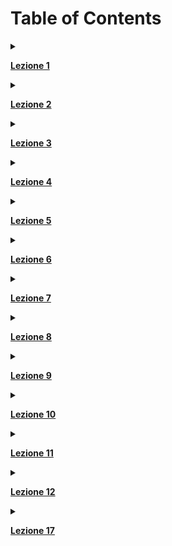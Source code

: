 # Table of Contents

<details>
<summary> 

[**Lezione 1**](01_04-03-24_reti.md#1-lezione----reti---04-03-24)
</summary>

1. [Informazioni del corso](01_04-03-24_reti.md#informazioni-del-corso)
2. [Reti : Strutture a livelli](01_04-03-24_reti.md#reti--struttura-a-livelli)
   1. [Tipi di canali](01_04-03-24_reti.md#tipi-di-canali)
3. [Tipi di comunicazione](01_04-03-24_reti.md#tipi-di-comunicazione)
4. [Discussione di sicurezza informatica](01_04-03-24_reti.md#discussione-di-sicurezza-informatica)<br><br>
</details>

<details>
<summary>  

[**Lezione 2**](02_06-03-24_reti.md#2-lezione---reti-di-calcolatori)
</summary>

1. [Tipi di connessioni di rete: Broadcast / Point to point, ring, star, bus](02_06-03-24_reti.md#tipi-di-connessioni-di-rete)
2. [Tipi di reti: Commutazione a pacchetto e a circuito, nozioni di storia di Internet](02_06-03-24_reti.md#tipi-di-reti)
   1. [Problemi della commutazione a pacchetti](02_06-03-24_reti.md#problemi-della-commutazione-a-pacchetti)
   2. [Circuiti Virtuali](02_06-03-24_reti.md#circuito-virtuale)
3. [Sicurezza informatica e hacking](02_06-03-24_reti.md#sicurezza)
4. [Dos/DDos](02_06-03-24_reti.md#attacco-dos)<br><br>
</details>

<details>
<summary> 

[**Lezione 3**](03_11-03-24_reti.md#3-lezione----reti)  
</summary>

1. [Livello Applicativo](03_11-03-24_reti.md#livello-applicativo)
   1. [Modello client-server](03_11-03-24_reti.md#modello-client---server)
   2. [Sincronizzazione](03_11-03-24_reti.md#sincronizzazione)
   3. [Socket](03_11-03-24_reti.md#socket)
   4. [Indirizzamento e Process IDs](03_11-03-24_reti.md#indirizzamento-e-process-ids)
   5. [Ports e comunicazione tra processi via rete](03_11-03-24_reti.md#ports-e-comunicazione-tra-processi-su-macchine-diverse-collegate-via-rete)
   6. [Protocolli e requisiti protocollo di comunicazione](03_11-03-24_reti.md#protocolli-e-requisiti-del-protocollo-di-comunicazione)
      1. [Data Integrity](03_11-03-24_reti.md#data-integrity)
      2. [Throughput](03_11-03-24_reti.md#throughput)
      3. [Timing](03_11-03-24_reti.md#timing)
      4. [Security](03_11-03-24_reti.md#sicurezza)
2. [Livello di trasporto e protocolli](03_11-03-24_reti.md#livello-di-trasporto-e-protocolli)
3. [Comunicazione ports e sistema operativo](03_11-03-24_reti.md#comunicazione-ports-e-sistema-operativo)
4. [Esempio protocollo: Telnet](03_11-03-24_reti.md#esempio-di-protocollo-telnet)
   1. [Problemi Telnet](03_11-03-24_reti.md#problemi-telnet)
5. [FTP - File Transfer Protocol](03_11-03-24_reti.md#ftp----file-transfer-protocol)
6. [Protocolli con stato o senza stato](03_11-03-24_reti.md#protocolli-con-stato-o-senza-stato)
   1. [Protocollo HTTP: Storia, funzionamento, evoluzione](03_11-03-24_reti.md#protocollo-http-storia-funzionamento-evoluzione)<br><br>
</details>

<details>
<summary>

[**Lezione 4**](04_15-03-24_reti.md#4-lezione----reti-di-calcolatori)
</summary>

1. [Stateful vs Stateless](04_15-03-24_reti.md#stateful-vs-stateless)
2. [HTTP](04_15-03-24_reti.md#http)
    1. [URL](04_15-03-24_reti.md#url)
3. [HTTP 2](04_15-03-24_reti.md#http-2)
4. [Cookies](04_15-03-24_reti.md#cookies)<br><br>
</details>

<details>
<summary>

[**Lezione 5**](05_18-03-24_reti.md#5-lezione----reti-di-calcolatori)
</summary>

1. [DHTML](05_18-03-24_reti.md#dhtml)
2. [Proxy](05_18-03-24_reti.md#proxy)
3. [SMTP](05_18-03-24_reti.md#smtp)
4. [UUENCODE](05_18-03-24_reti.md#uuencode)
   1. [Mail(ing) Lists](05_18-03-24_reti.md#mailing-lists)
   2. [Server Email; problemi](05_18-03-24_reti.md#server-email-problemi)
5. [DNS](05_18-03-24_reti.md#dns)<br><br>
</details>

<details>
<summary>

[**Lezione 6**](06_22-03-24_reti.md#6-lezione----reti-di-calcolatori)
</summary>

1. [Livello di trasporto](06_22-03-24_reti.md#livello-di-trasporto)
2. [Multiplexing e Demultiplexing](06_22-03-24_reti.md#multiplexing-e-demultiplexing)
   1. [UDP](06_22-03-24_reti.md#udp)
3. [UDP](06_22-03-24_reti.md#udp)
4. [RDT: Livelli di errore del TCP](06_22-03-24_reti.md#rdt-livelli-di-errore-del-tcp)<br><br>
</details>

<details>
<summary>

[**Lezione 7**](07_04-03-24_reti.md#7-lezione----reti-di-calcolatori)
</summary>   

1. [Recap lezione 6](07_04-03-24_reti.md#recap-lezione-6)
   1. [Rdt 3.0 -- errors AND package loss](07_04-03-24_reti.md#rdt-30----errors-and-package-loss)
2. [Throughput](07_04-03-24_reti.md#throughput)
3. [Protocollo **Stop and Wait**](07_04-03-24_reti.md#protocollo-stop-and-wait)
4. [Protocollo Pipeline](07_04-03-24_reti.md#protocollo-pipeline)
   1. [Approccio gestione pipeline: **Go-Back-N**](07_04-03-24_reti.md#approccio-gestione-pipeline-go-back-n)
5. [Selective repeat](07_04-03-24_reti.md#selective-repeat)
6. [**Error rate**](07_04-03-24_reti.md#error-rate)
7. [TCP vs UDP](07_04-03-24_reti.md#tcp-vs-udp)
8. [TCP](07_04-03-24_reti.md#tcp)
9. [TCP state model](07_04-03-24_reti.md#tcp-state-model)<br><br>
</details>

<details>
<summary>

[**Lezione 8**](08_05-04-24_reti.md#8-lezione----reti-di-calcolatori)
</summary>

1. [Pacchetto TCP](08_05-04-24_reti.md#pacchetto-tcp)
2. [Timer](08_05-04-24_reti.md#timer)
 3. [RTT, SampleRTT, Estimated RTT, EWMA, RTO](08_05-04-24_reti.md#rtt-samplertt-estimated-rtt-ewma-rto)
 4. [Fast Retrasmit](08_05-04-24_reti.md#fast-retrasmit)
3. [Controllo del flusso -- TCP flow control](08_05-04-24_reti.md#controllo-del-flusso----tcp-flow-control)
 4. [Algoritmo di Nagle](08_05-04-24_reti.md#algoritmo-di-nagle)
4. [Agreeing to establish a connection](08_05-04-24_reti.md#agreeing-to-establish-a-connection)
 5. [Approccio 1974 : two-ways handshake.](08_05-04-24_reti.md#approccio-1974--two-ways-handshake)
 6. [Three Ways Handshake](08_05-04-24_reti.md#three-ways-handshake)
 7. [Come si sceglie un numero di sequenza?](08_05-04-24_reti.md#come-si-sceglie-un-numero-di-sequenza)<br><br>
</details>

<details>
<summary>

[**Lezione 9**](09_10-04-24_reti.md#9-lezione----reti-di-calcolatori)
</summary>

1. [Recap lezione prima](09_10-04-24_reti.md#recap-lezione-prima)
2. [Chiusura delle connessioni](09_10-04-24_reti.md#chiusura-delle-connessioni)
3. [Altro sul TCP](09_10-04-24_reti.md#altro-sul-tcp)
4. [**CONGESTIONE**](09_10-04-24_reti.md#congestione)
   1. [Scenario ideale : Due hosts, Modem buffer infinito](09_10-04-24_reti.md#scenario-ideale--due-hosts-modem-buffer-infinito)
   2. [Due hosts, buffer del modem finito](09_10-04-24_reti.md#due-hosts-buffer-del-modem-finito)
   3. [Scenario 3 -- vedi slide](09_10-04-24_reti.md#scenario-3----vedi-slide)
   4. [Approcci riguardo il controllo di congestione](09_10-04-24_reti.md#approcci-riguardo-il-controllo-di-congestione)
   5. [Approccio AIMD: Incremento additivo, decremento moltiplicativo](09_10-04-24_reti.md#approccio-aimd-incremento-additivo-decremento-moltiplicativo)
   6. [Approccio Slow Start](09_10-04-24_reti.md#approccio-slow-start)
   7. [Due versione del TCP: Tahoe, Reno](09_10-04-24_reti.md#due-versione-del-tcp-tahoe-reno)
   8. [implementazione](09_10-04-24_reti.md#implementazione)
   9. [Simulatore e grafi : Tahoe Vs Reno](09_10-04-24_reti.md#simulatore-e-grafi--tahoe-vs-reno)
   10. [Perche' Vegas non si usa?](09_10-04-24_reti.md#perche-vegas-non-si-usa)<br><br>
</details>

<details>
<summary>

[**Lezione 10**](10_12-04-24_reti.md#10-lezione----reti-di-calcolatori)
</summary>

1. [Recap comprensivo -- congestione e soluzioni](10_12-04-24_reti.md#recap-comprensivo----congestione-e-soluzioni)
   1. [note sul controllo congestione](10_12-04-24_reti.md#note-sul-controllo-congestione)
2. [Dimostrazione della TCP fairness --  Spartizione di connessioni. Triangolo](10_12-04-24_reti.md#dimostrazione-della-tcp-fairness-----spartizione-di-connessioni-triangolo)
   1. [Pero' ...](10_12-04-24_reti.md#pero-)
3. [HTTP3.0](10_12-04-24_reti.md#http30)
   1. [Caratteristiche](10_12-04-24_reti.md#caratteristiche)<br><br>
</details>

<details>
<summary>

[**Lezione 11**](11_15-04-24_reti.md#11-lezione----reti-di-calcolatori)
</summary>

1. [Introduzione al Livello di Rete](11_15-04-24_reti.md#introduzione-al-livello-di-rete)
   1. [Network Service Model](11_15-04-24_reti.md#network-service-model)
   2. [Approccio **Datagram**](11_15-04-24_reti.md#approccio-datagram)
   3. [Approccio a **Circuito virtuale**](11_15-04-24_reti.md#approccio-a-circuito-virtuale)
   4. [Chi li usa?](11_15-04-24_reti.md#chi-li-usa)
2. [ROUTER.](11_15-04-24_reti.md#router)
   1. [Switching fabric](11_15-04-24_reti.md#switching-fabric)
   2. [Quanto deve essere grande il buffer?](11_15-04-24_reti.md#quanto-deve-essere-grande-il-buffer)
3. [Indirizzi IP](11_15-04-24_reti.md#indirizzi-ip)
   1. [Chi rilascia gli IP?](11_15-04-24_reti.md#chi-rilascia-gli-ip)
   2. [IPv4 Datagram Format](11_15-04-24_reti.md#ipv4-datagram-format)
4. [Frammentazione](11_15-04-24_reti.md#frammentazione)
   1. [Indirizzi IP](11_15-04-24_reti.md#indirizzi-ip)
   2. [LAN addresses and IPv4](11_15-04-24_reti.md#lan-addresses-and-ipv4)
   3. [ARP protocol](11_15-04-24_reti.md#arp-protocol)<br><br>  
</details>

<details>
<summary>

[**Lezione 12**](12_17-04-24_reti.md#12-lezione----reti-di-calcolatori)
</summary>

1. [Recap](12_17-04-24_reti.md#recap)
2. [Maschere / Netmasks](12_17-04-24_reti.md#maschere--netmasks)
   1. [IPv4 Address Allocation](12_17-04-24_reti.md#ipv4-address-allocation)
   2. [IPv6](12_17-04-24_reti.md#ipv6)
3. [Sottoreti e tabella di routing](12_17-04-24_reti.md#sottoreti-e-tabella-di-routing)
</details>  
  
<details>
<summary>

[**Lezione 17**](./16-17_20-05-24_reti.md#16-lezione----reti-di-calcolatori)
</summary>

1. [Error Connection  (recap)](#error-connection--recap)
2. [Accesso al canale -- Accesso multiplo](#accesso-al-canale----accesso-multiplo)
3. [Pure ALOHA](#pure-aloha)
    1. [**CSMA Protocols** (Carrier Sense Multiple Access)](#csma-protocols-carrier-sense-multiple-access)
    2. [**CSMA/CD (CSMA Con collision detection)**](#csmacd-csma-con-collision-detection)
    3. [Protocolllo senza collisione](#protocolllo-senza-collisione)
4. [Taking Turns protocols](#taking-turns-protocols)
</details>